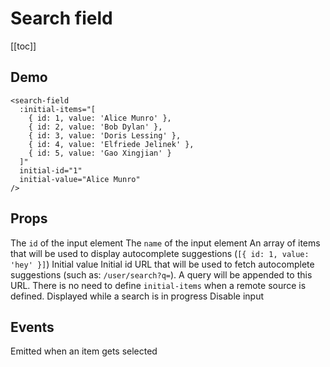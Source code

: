 # Search field

[[toc]]

## Demo

<demo>
  <search-field
    :initial-items="[
      { id: 1, value: 'Alice Munro' },
      { id: 2, value: 'Bob Dylan' },
      { id: 3, value: 'Doris Lessing' },
      { id: 4, value: 'Elfriede Jelinek' },
      { id: 5, value: 'Gao Xingjian' }
    ]"
    initial-id="1"
    initial-value="Alice Munro"
  />
</demo>

```vue
<search-field
  :initial-items="[
    { id: 1, value: 'Alice Munro' },
    { id: 2, value: 'Bob Dylan' },
    { id: 3, value: 'Doris Lessing' },
    { id: 4, value: 'Elfriede Jelinek' },
    { id: 5, value: 'Gao Xingjian' }
  ]"
  initial-id="1"
  initial-value="Alice Munro"
/>
```

## Props

<prop name="id" type="String">
  The <code>id</code> of the input element
</prop>

<prop name="name" type="String">
  The <code>name</code> of the input element
</prop>

<prop name="initial-items" type="Array">
  An array of items that will be used to display autocomplete suggestions
  (<code>[{ id: 1, value: 'hey' }]</code>)
</prop>

<prop name="initial-value" type="String">
  Initial value
</prop>

<prop name="initial-id" type="String, Number">
  Initial id
</prop>

<prop name="src" type="String">
  URL that will be used to fetch autocomplete suggestions (such as: <code>/user/search?q=</code>).
  A query will be appended to this URL.
  There is no need to define <code>initial-items</code> when a remote source is defined.
</prop>

<prop name="searching-label" type="String" default-value="Searching...">
  Displayed while a search is in progress
</prop>

<prop name="id-property" type="String" default-value="id">
</prop>

<prop name="value-property" type="String" default-value="value">
</prop>

<prop name="disabled" type="Boolean" default-value="false">
  Disable input
</prop>

## Events

<event name="selected" parameters="Item (Object)">
  Emitted when an item gets selected
</event>
